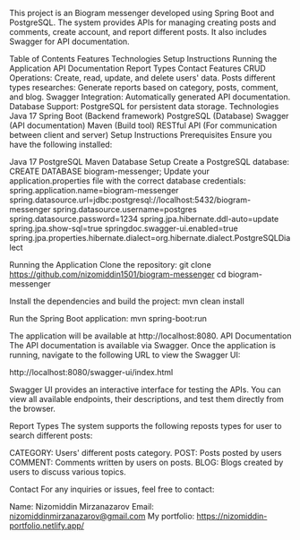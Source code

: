 This project is an Biogram messenger developed using Spring Boot and PostgreSQL. The system provides APIs for managing creating posts and comments, create account, and report different posts. It also includes Swagger for API documentation.

Table of Contents
Features
Technologies
Setup Instructions
Running the Application
API Documentation
Report Types
Contact
Features
CRUD Operations: Create, read, update, and delete users' data.
Posts different types researches: Generate reports based on category, posts, comment, and blog. 
Swagger Integration: Automatically generated API documentation.
Database Support: PostgreSQL for persistent data storage.
Technologies
Java 17
Spring Boot (Backend framework)
PostgreSQL (Database)
Swagger (API documentation)
Maven (Build tool)
RESTful API (For communication between client and server)
Setup Instructions
Prerequisites
Ensure you have the following installed:

Java 17
PostgreSQL
Maven
Database Setup
Create a PostgreSQL database:
CREATE DATABASE biogram-messenger;
Update your application.properties file with the correct database credentials:
spring.application.name=biogram-messenger
spring.datasource.url=jdbc:postgresql://localhost:5432/biogram-messenger
spring.datasource.username=postgres
spring.datasource.password=1234
spring.jpa.hibernate.ddl-auto=update
spring.jpa.show-sql=true
springdoc.swagger-ui.enabled=true 
spring.jpa.properties.hibernate.dialect=org.hibernate.dialect.PostgreSQLDialect

Running the Application
Clone the repository:
git clone https://github.com/nizomiddin1501/biogram-messenger cd biogram-messenger

Install the dependencies and build the project:
mvn clean install

Run the Spring Boot application:
mvn spring-boot:run

The application will be available at http://localhost:8080.
API Documentation
The API documentation is available via Swagger. Once the application is running, navigate to the following URL to view the Swagger UI:

http://localhost:8080/swagger-ui/index.html

Swagger UI provides an interactive interface for testing the APIs. You can view all available endpoints, their descriptions, and test them directly from the browser.

Report Types
The system supports the following reposts types for user to search different posts:

CATEGORY: Users' different posts category. 
POST: Posts posted by users 
COMMENT: Comments written by users on posts. 
BLOG: Blogs created by users to discuss various topics.

Contact
For any inquiries or issues, feel free to contact:

Name: Nizomiddin Mirzanazarov Email: nizomiddinmirzanazarov@gmail.com 
My portfolio: https://nizomiddin-portfolio.netlify.app/
